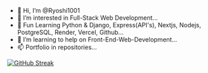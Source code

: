 - 👋 Hi, I’m @Ryoshi1001
- 👀 I’m interested in Full-Stack Web Development...
- 🌱 Fun Learning Python & Django, Express(API's), Nextjs, Nodejs, PostgreSQL, Render, Vercel, Github...
- 💞️ I’m learning to help on Front-End-Web-Development...
- 📫 Portfolio in repositories...

[![GitHub Streak](https://streak-stats.demolab.com/?user=Ryohsi1001)](https://git.io/streak-stats)

<!---
Ryoshi1001/Ryoshi1001 is a ✨ special ✨ repository because its `README.md` (this file) appears on your GitHub profile.
You can click the Preview link to take a look at your changes.
--->
